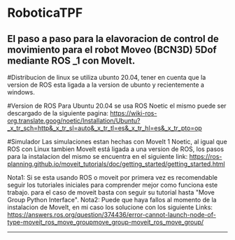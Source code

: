 # RoboticaTPF
El paso a paso para la elavoracion de control de movimiento para el robot  Moveo (BCN3D) 5Dof mediante ROS _1 con MoveIt.
-----------
#Distribucion de linux
se utiliza ubunto 20.04, tener en cuenta que la version de ROS esta ligada a la version de ubunto y recientemente a windows.

#Version de ROS
Para Ubuntu 20.04 se usa ROS Noetic el mismo puede ser descargado de la siguiente pagina:
https://wiki-ros-org.translate.goog/noetic/Installation/Ubuntu?_x_tr_sch=http&_x_tr_sl=auto&_x_tr_tl=es&_x_tr_hl=es&_x_tr_pto=op

#Simulador
Las simulaciones estan hechas con MoveIt 1 Noetic, al igual que ROS con Linux tambien MoveIt está ligada a una version de ROS, los pasos para la instalacion del mismo se encuentra en el siguiente link:
https://ros-planning.github.io/moveit_tutorials/doc/getting_started/getting_started.html

Nota1: Si se esta usando ROS o moveit por primera vez es recomendable seguir los tutoriales iniciales para comprender mejor como funciona este trabajo.
  para el caso de moveit basta con seguir su tutorial hasta "Move Group Python Interface".
Nota2: Puede que haya fallos al momento de la instalacion de MoveIt, en mi caso los solucione con los siguiente Links:
  https://answers.ros.org/question/374436/error-cannot-launch-node-of-type-moveit_ros_move_groupmove_group-moveit_ros_move_group/
  
---------
  

